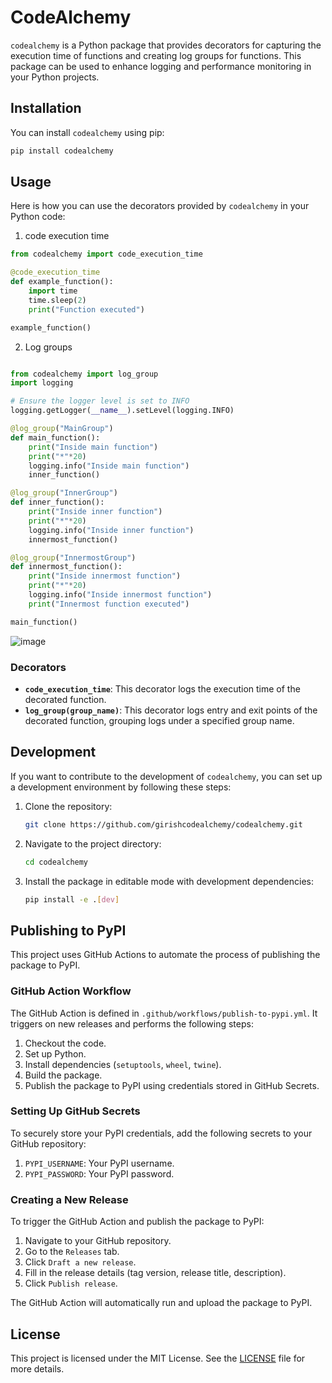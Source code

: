 # CodeAlchemy

`codealchemy` is a Python package that provides decorators for capturing the execution time of functions and creating log groups for functions. This package can be used to enhance logging and performance monitoring in your Python projects.

## Installation

You can install `codealchemy` using pip:

```sh
pip install codealchemy
```

## Usage

Here is how you can use the decorators provided by `codealchemy` in your Python code:

1. code execution time

```python
from codealchemy import code_execution_time

@code_execution_time
def example_function():
    import time
    time.sleep(2)
    print("Function executed")

example_function()
```

2. Log groups

```python

from codealchemy import log_group
import logging

# Ensure the logger level is set to INFO
logging.getLogger(__name__).setLevel(logging.INFO)

@log_group("MainGroup")
def main_function():
    print("Inside main function")
    print("*"*20)
    logging.info("Inside main function")
    inner_function()

@log_group("InnerGroup")
def inner_function():
    print("Inside inner function")
    print("*"*20)
    logging.info("Inside inner function")
    innermost_function()

@log_group("InnermostGroup")
def innermost_function():
    print("Inside innermost function")
    print("*"*20)
    logging.info("Inside innermost function")
    print("Innermost function executed")

main_function()
```
![image](https://github.com/user-attachments/assets/15495373-711d-4b72-9fbb-32acb80c110b)

### Decorators

- **`code_execution_time`**: This decorator logs the execution time of the decorated function.
- **`log_group(group_name)`**: This decorator logs entry and exit points of the decorated function, grouping logs under a specified group name.

## Development

If you want to contribute to the development of `codealchemy`, you can set up a development environment by following these steps:

1.  Clone the repository:
    ```sh
    git clone https://github.com/girishcodealchemy/codealchemy.git
    ```
2.  Navigate to the project directory:
    ```sh
    cd codealchemy
    ```
3.  Install the package in editable mode with development dependencies:
    ```sh
    pip install -e .[dev]
    ```

## Publishing to PyPI

This project uses GitHub Actions to automate the process of publishing the package to PyPI.

### GitHub Action Workflow

The GitHub Action is defined in `.github/workflows/publish-to-pypi.yml`. It triggers on new releases and performs the following steps:

1.  Checkout the code.
2.  Set up Python.
3.  Install dependencies (`setuptools`, `wheel`, `twine`).
4.  Build the package.
5.  Publish the package to PyPI using credentials stored in GitHub Secrets.

### Setting Up GitHub Secrets

To securely store your PyPI credentials, add the following secrets to your GitHub repository:

1.  `PYPI_USERNAME`: Your PyPI username.
2.  `PYPI_PASSWORD`: Your PyPI password.

### Creating a New Release

To trigger the GitHub Action and publish the package to PyPI:

1.  Navigate to your GitHub repository.
2.  Go to the `Releases` tab.
3.  Click `Draft a new release`.
4.  Fill in the release details (tag version, release title, description).
5.  Click `Publish release`.

The GitHub Action will automatically run and upload the package to PyPI.

## License

This project is licensed under the MIT License. See the [LICENSE](./LICENSE) file for more details.
